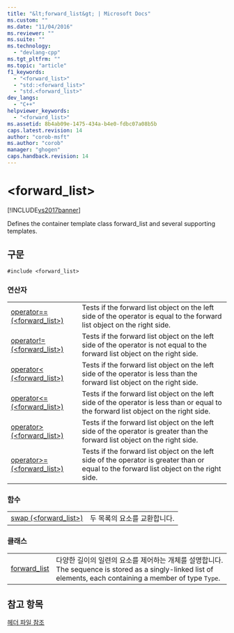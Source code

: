 ```yaml
---
title: "&lt;forward_list&gt; | Microsoft Docs"
ms.custom: ""
ms.date: "11/04/2016"
ms.reviewer: ""
ms.suite: ""
ms.technology: 
  - "devlang-cpp"
ms.tgt_pltfrm: ""
ms.topic: "article"
f1_keywords: 
  - "<forward_list>"
  - "std::<forward_list>"
  - "std.<forward_list>"
dev_langs: 
  - "C++"
helpviewer_keywords: 
  - "<forward_list>"
ms.assetid: 8b4ab09e-1475-434a-b4e0-fdbc07a08b5b
caps.latest.revision: 14
author: "corob-msft"
ms.author: "corob"
manager: "ghogen"
caps.handback.revision: 14
---
```

# &lt;forward_list&gt;
[!INCLUDE[vs2017banner](../assembler/inline/includes/vs2017banner.md)]

Defines the container template class forward\_list and several supporting templates.  
  
## 구문  
  
```  
#include <forward_list>  
```  
  
### 연산자  
  
|||  
|-|-|  
|[operator\=\= \(\<forward\_list\>\)](../Topic/operator==%20\(%3Cforward_list%3E\).md)|Tests if the forward list object on the left side of the operator is equal to the forward list object on the right side.|  
|[operator\!\= \(\<forward\_list\>\)](../Topic/operator!=%20\(%3Cforward_list%3E\).md)|Tests if the forward list object on the left side of the operator is not equal to the forward list object on the right side.|  
|[operator\< \(\<forward\_list\>\)](../Topic/operator%3C%20\(%3Cforward_list%3E\).md)|Tests if the forward list object on the left side of the operator is less than the forward list object on the right side.|  
|[operator\<\= \(\<forward\_list\>\)](../Topic/operator%3C=%20\(%3Cforward_list%3E\).md)|Tests if the forward list object on the left side of the operator is less than or equal to the forward list object on the right side.|  
|[operator\> \(\<forward\_list\>\)](../Topic/operator%3E%20\(%3Cforward_list%3E\).md)|Tests if the forward list object on the left side of the operator is greater than the forward list object on the right side.|  
|[operator\>\= \(\<forward\_list\>\)](../Topic/operator%3E=%20\(%3Cforward_list%3E\).md)|Tests if the forward list object on the left side of the operator is greater than or equal to the forward list object on the right side.|  
  
### 함수  
  
|||  
|-|-|  
|[swap \(\<forward\_list\>\)](../Topic/swap%20\(%3Cforward_list%3E\).md)|두 목록의 요소를 교환합니다.|  
  
### 클래스  
  
|||  
|-|-|  
|[forward\_list](../standard-library/forward-list-class.md)|다양한 길이의 일련의 요소를 제어하는 개체를 설명합니다.  The sequence is stored as a singly\-linked list of elements, each containing a member of type `Type`.|  
  
## 참고 항목  
 [헤더 파일 참조](../standard-library/cpp-standard-library-header-files.md)